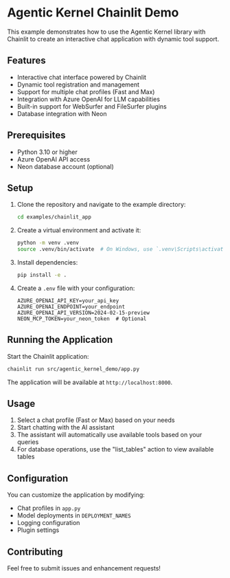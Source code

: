 # Agentic Kernel Chainlit Demo

This example demonstrates how to use the Agentic Kernel library with Chainlit to create an interactive chat application with dynamic tool support.

## Features

- Interactive chat interface powered by Chainlit
- Dynamic tool registration and management
- Support for multiple chat profiles (Fast and Max)
- Integration with Azure OpenAI for LLM capabilities
- Built-in support for WebSurfer and FileSurfer plugins
- Database integration with Neon

## Prerequisites

- Python 3.10 or higher
- Azure OpenAI API access
- Neon database account (optional)

## Setup

1. Clone the repository and navigate to the example directory:
   ```bash
   cd examples/chainlit_app
   ```

2. Create a virtual environment and activate it:
   ```bash
   python -m venv .venv
   source .venv/bin/activate  # On Windows, use `.venv\Scripts\activate`
   ```

3. Install dependencies:
   ```bash
   pip install -e .
   ```

4. Create a `.env` file with your configuration:
   ```env
   AZURE_OPENAI_API_KEY=your_api_key
   AZURE_OPENAI_ENDPOINT=your_endpoint
   AZURE_OPENAI_API_VERSION=2024-02-15-preview
   NEON_MCP_TOKEN=your_neon_token  # Optional
   ```

## Running the Application

Start the Chainlit application:
```bash
chainlit run src/agentic_kernel_demo/app.py
```

The application will be available at `http://localhost:8000`.

## Usage

1. Select a chat profile (Fast or Max) based on your needs
2. Start chatting with the AI assistant
3. The assistant will automatically use available tools based on your queries
4. For database operations, use the "list_tables" action to view available tables

## Configuration

You can customize the application by modifying:

- Chat profiles in `app.py`
- Model deployments in `DEPLOYMENT_NAMES`
- Logging configuration
- Plugin settings

## Contributing

Feel free to submit issues and enhancement requests! 